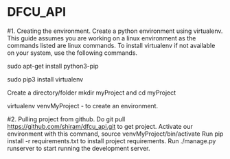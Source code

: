 # DFCU_API

#1. Creating the environment.
Create a python environment using virtualenv. This guide assumes you are working on a linux environment as the commands listed are linux commands.
To install virtualenv if not available on your system, use the following commands.

​​sudo apt-get install python3-pip

sudo pip3 install virtualenv

Create a directory/folder mkdir myProject and cd myProject

virtualenv venvMyProject  - to create an environment.

#2. Pulling project from github.
Do git pull https://github.com/shiram/dfcu_api.git   to get project.
Activate our environment with this command, source venvMyProject/bin/activate
Run pip  install -r requirements.txt to install project requirements.
Run ./manage.py runserver to start running the development server.
